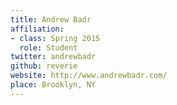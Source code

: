 ```yaml
---
title: Andrew Badr
affiliation:
- class: Spring 2015
  role: Student
twitter: andrewbadr
github: reverie
website: http://www.andrewbadr.com/
place: Brooklyn, NY
---
```

